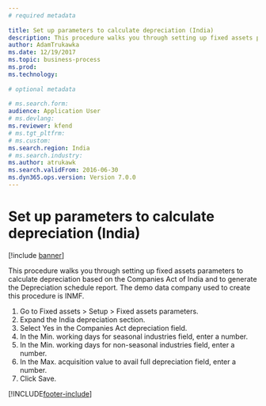 ```yaml
--- 
# required metadata 
 
title: Set up parameters to calculate depreciation (India)
description: This procedure walks you through setting up fixed assets parameters to calculate depreciation based on the Companies Act of India and to generate the Depreciation schedule report. 
author: AdamTrukawka
ms.date: 12/19/2017
ms.topic: business-process 
ms.prod:  
ms.technology:  
 
# optional metadata 
 
# ms.search.form:   
audience: Application User 
# ms.devlang:  
ms.reviewer: kfend
# ms.tgt_pltfrm:  
# ms.custom:  
ms.search.region: India
# ms.search.industry: 
ms.author: atrukawk
ms.search.validFrom: 2016-06-30 
ms.dyn365.ops.version: Version 7.0.0 
---
```

# Set up parameters to calculate depreciation (India)

[!include [banner](../../includes/banner.md)]

This procedure walks you through setting up fixed assets parameters to calculate depreciation based on the Companies Act of India and to generate the Depreciation schedule report. The demo data company used to create this procedure is INMF.

1. Go to Fixed assets > Setup > Fixed assets parameters.
2. Expand the India depreciation section.
3. Select Yes in the Companies Act depreciation field.
4. In the Min. working days for seasonal industries field, enter a number.
5. In the Min. working days for non-seasonal industries field, enter a number.
6. In the Max. acquisition value to avail full depreciation field, enter a number.
7. Click Save.



[!INCLUDE[footer-include](../../../includes/footer-banner.md)]